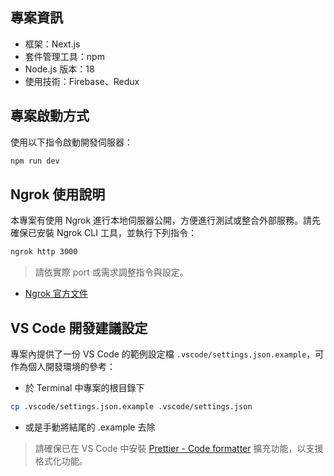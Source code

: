 ## 專案資訊

- 框架：Next.js
- 套件管理工具：npm
- Node.js 版本：18
- 使用技術：Firebase、Redux

## 專案啟動方式

使用以下指令啟動開發伺服器：

```bash
npm run dev
```

## Ngrok 使用說明

本專案有使用 Ngrok 進行本地伺服器公開，方便進行測試或整合外部服務。請先確保已安裝 Ngrok CLI 工具，並執行下列指令：

```bash
ngrok http 3000
```

> 請依實際 port 或需求調整指令與設定。

- [Ngrok 官方文件](https://ngrok.com/docs/getting-started/)

## VS Code 開發建議設定

專案內提供了一份 VS Code 的範例設定檔 `.vscode/settings.json.example`，可作為個人開發環境的參考：

- 於 Terminal 中專案的根目錄下

```bash
cp .vscode/settings.json.example .vscode/settings.json
```

- 或是手動將結尾的 .example 去除

> 請確保已在 VS Code 中安裝 [Prettier - Code formatter](https://marketplace.visualstudio.com/items?itemName=esbenp.prettier-vscode) 擴充功能，以支援格式化功能。
